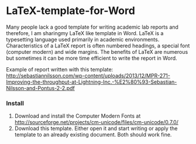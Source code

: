 LaTeX-template-for-Word
=======================

Many people lack a good template for writing academic lab reports and therefore, I am sharingmy LaTeX like template in Word. 
LaTeX is a typesetting language used primarily in academic environments. 
Characteristics of a LaTeX report is often numbered headings, a special font (computer modern) and wide margins. 
The benefits of LaTeX are numerous but sometimes it can be more time efficient to write the report in Word.

Example of report written with this template:
http://sebastiannilsson.com/wp-content/uploads/2013/12/MPR-271-Improving-the-throughput-at-Lightning-Inc.-%E2%80%93-Sebastian-Nilsson-and-Pontus-2-2.pdf

### Install ###
1. Download and install the Computer Modern Fonts at http://sourceforge.net/projects/cm-unicode/files/cm-unicode/0.7.0/
2. Download this template. Either open it and start writing or apply the template to an already existing document. 
Both should work fine.

